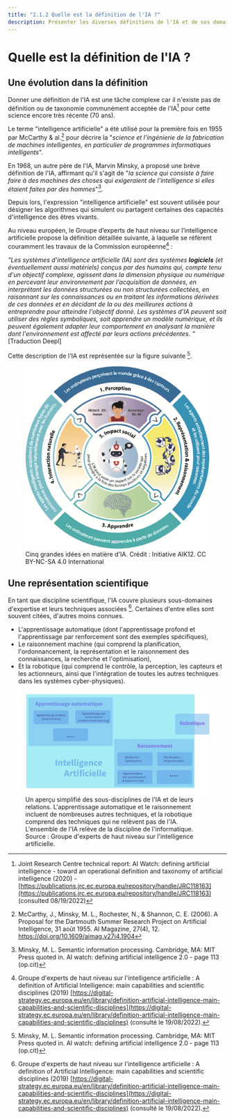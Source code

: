 ```yaml
---
title: "2.1.2 Quelle est la définition de l'IA ?"
description: Présenter les diverses définitions de l'IA et de ses domaines
---
```

# Quelle est la définition de l'IA ?

## Une évolution dans la définition

Donner une définition de l'IA est une tâche complexe car il n'existe pas de définition ou de taxonomie communément acceptée de l'IA[^1] pour cette science encore très récente (70 ans).

Le terme "intelligence artificielle" a été utilisé pour la première fois en 1955 par McCarthy &amp; al.[^2] pour décrire la "*science et l'ingénierie de la fabrication de machines intelligentes, en particulier de programmes informatiques intelligents*".

En 1968, un autre père de l'IA, Marvin Minsky, a proposé une brève définition de l'IA, affirmant qu'il s'agit de "*la science qui consiste à faire faire à des machines des choses qui exigeraient de l'intelligence si elles étaient faites par des hommes*"[^3].

Depuis lors, l'expression "intelligence artificielle" est souvent utilisée pour désigner les algorithmes qui simulent ou partagent certaines des capacités d'intelligence des êtres vivants.

Au niveau européen, le Groupe d’experts de haut niveau sur l’intelligence artificielle propose la définition détaillée suivante, à laquelle se réfèrent couramment les travaux de la Commission européenne[^4] :

*"Les systèmes d'intelligence artificielle (IA) sont des systèmes* ***logiciels*** *(et éventuellement aussi matériels) conçus par des humains qui, compte tenu d'un objectif complexe, agissent dans la dimension physique ou numérique en percevant leur environnement par l'acquisition de données, en interprétant les données structurées ou non structurées collectées, en raisonnant sur les connaissances ou en traitant les informations dérivées de ces données et en décidant de la ou des meilleures actions à entreprendre pour atteindre l'objectif donné. Les systèmes d'IA peuvent soit utiliser des règles symboliques, soit apprendre un modèle numérique, et ils peuvent également adapter leur comportement en analysant la manière dont l'environnement est affecté par leurs actions précédentes. "* [Traduction Deepl]

Cette description de l'IA est représentée sur la figure suivante [^3].

<figure>
	 <img src="Images/AI4K12_Five_Big_Ideas_Graphic-FR.png" />
	 <figcaption> Cinq grandes idées en matière d'IA. Crédit : Initiative AIK12. CC BY-NC-SA 4.0 International </figcaption>
</figure>

## Une représentation scientifique

En tant que discipline scientifique, l'IA couvre plusieurs sous-domaines d'expertise et leurs techniques associées [^4]. Certaines d'entre elles sont souvent citées, d'autres moins connues.

- L'apprentissage automatique (dont l'apprentissage profond et l'apprentissage par renforcement sont des exemples spécifiques),
- Le raisonnement machine (qui comprend la planification, l'ordonnancement, la représentation et le raisonnement des connaissances, la recherche et l'optimisation),
- Et la robotique (qui comprend le contrôle, la perception, les capteurs et les actionneurs, ainsi que l'intégration de toutes les autres techniques dans les systèmes cyber-physiques).

<figure>
  <img src="Images/AI-sub-disciplines-FR.jpg" />
  <figcaption> Un aperçu simplifié des sous-disciplines de l'IA et de leurs relations. L'apprentissage automatique et le raisonnement incluent de nombreuses autres techniques, et la robotique comprend des techniques qui ne relèvent pas de l'IA. L'ensemble de l'IA relève de la discipline de l'informatique. Source : Groupe d'experts de haut niveau sur l'intelligence artificielle.</figcaption>
</figure>

[^1]: Joint Research Centre technical report: AI Watch: defining artificial intelligence - toward an operational definition and taxonomy of artificial intelligence (2020) - [https://publications.jrc.ec.europa.eu/repository/handle/JRC118163](https://publications.jrc.ec.europa.eu/repository/handle/JRC118163) (consulted 08/19/2022)

[^2]: McCarthy, J., Minsky, M. L., Rochester, N., &amp; Shannon, C. E. (2006). A Proposal for the Dartmouth Summer Research Project on Artificial Intelligence, 31 août 1955. AI Magazine, 27(4), 12. https://doi.org/10.1609/aimag.v27i4.1904

[^3]: Minsky, M. L. Semantic information processing. Cambridge, MA: MIT Press quoted in. AI watch: defining artificial intelligence 2.0 - page 113 (op.cit)

[^4]: Groupe d'experts de haut niveau sur l'intelligence artificielle : A definition of Artificial Intelligence: main capabilities and scientific disciplines (2019) [https://digital-strategy.ec.europa.eu/en/library/definition-artificial-intelligence-main-capabilities-and-scientific-disciplines](https://digital-strategy.ec.europa.eu/en/library/definition-artificial-intelligence-main-capabilities-and-scientific-disciplines) (consulté le 19/08/2022).
